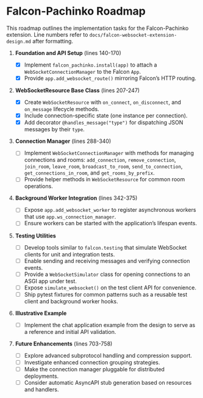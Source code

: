 # Falcon-Pachinko Roadmap

This roadmap outlines the implementation tasks for the Falcon-Pachinko
extension. Line numbers refer to `docs/falcon-websocket-extension-design.md`
after formatting.

1. **Foundation and API Setup** (lines 140-170)

   - [x] Implement `falcon_pachinko.install(app)` to attach a
     `WebSocketConnectionManager` to the Falcon `App`.
   - [x] Provide `app.add_websocket_route()` mirroring Falcon’s HTTP routing.

2. **WebSocketResource Base Class** (lines 207-247)

   - [x] Create `WebSocketResource` with `on_connect`, `on_disconnect`, and
     `on_message` lifecycle methods.
   - [x] Include connection-specific state (one instance per connection).
   - [x] Add decorator `@handles_message("type")` for dispatching JSON messages
     by their `type`.

3. **Connection Manager** (lines 288-340)

   - [ ] Implement `WebSocketConnectionManager` with methods for managing
     connections and rooms: `add_connection`, `remove_connection`, `join_room`,
     `leave_room`, `broadcast_to_room`, `send_to_connection`,
     `get_connections_in_room`, and `get_rooms_by_prefix`.
   - [ ] Provide helper methods in `WebSocketResource` for common room
     operations.

4. **Background Worker Integration** (lines 342-375)

   - [ ] Expose `app.add_websocket_worker` to register asynchronous workers that
     use `app.ws_connection_manager`.
   - [ ] Ensure workers can be started with the application’s lifespan events.

5. **Testing Utilities**

   - [ ] Develop tools similar to `falcon.testing` that simulate WebSocket
     clients for unit and integration tests.
   - [ ] Enable sending and receiving messages and verifying connection events.
   - [ ] Provide a `WebSocketSimulator` class for opening connections to an ASGI
     app under test.
   - [ ] Expose `simulate_websocket()` on the test client API for convenience.
   - [ ] Ship pytest fixtures for common patterns such as a reusable test client
     and background worker hooks.

6. **Illustrative Example**

   - [ ] Implement the chat application example from the design to serve as a
     reference and initial API validation.

7. **Future Enhancements** (lines 703-758)

   - [ ] Explore advanced subprotocol handling and compression support.
   - [ ] Investigate enhanced connection grouping strategies.
   - [ ] Make the connection manager pluggable for distributed deployments.
   - [ ] Consider automatic AsyncAPI stub generation based on resources and
     handlers.
